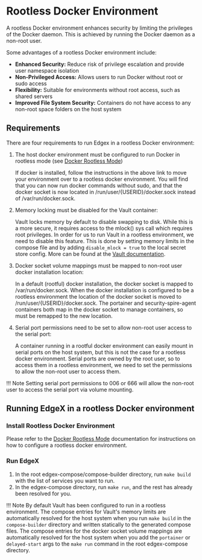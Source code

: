 # Rootless Docker Environment

A rootless Docker environment enhances security by limiting the privileges
of the Docker daemon. This is achieved by running the Docker daemon as a non-root user.

Some advantages of a rootless Docker environment include:

* __Enhanced Security:__ Reduce risk of privilege escalation and provide user namespace isolation
* __Non-Privileged Access:__ Allows users to run Docker without root or sudo access
* __Flexibility:__ Suitable for environments without root access, such as shared servers
* __Improved File System Security:__ Containers do not have access to any non-root space folders on the host system

## Requirements
There are four requirements to run Edgex in a rootless Docker environment:

1. The host docker environment must be configured to run Docker in rootless mode (see [Docker Rootless Mode](https://docs.docker.com/engine/security/rootless/))

    If docker is installed, follow the instructions in the above link to move your environment over to
    a rootless docker environment. You will find that you can now run docker commands without sudo,
    and that the docker socket is now located in /run/user/{USERID}/docker.sock instead of /var/run/docker.sock.

2. Memory locking must be disabled for the Vault container:

    Vault locks memory by default to disable swapping to disk. While this is a more secure, it requires
    access to the mlock() sys call which requires root privileges.
    In order for us to run Vault in a rootless environment, we need to disable this feature.
    This is done by setting memory limits in the compose file and by adding `disable_mlock = true` to the local secret store config.
    More can be found at the [Vault documentation](https://www.vaultproject.io/docs/configuration/storage/file).

3. Docker socket volume mappings must be mapped to non-root user docker installation location:

    In a default (rootful) docker installation, the docker socket is mapped to /var/run/docker.sock.
    When the docker installation is configured to be a rootless environment the location of the docker socket
    is moved to /run/user/{USERID}/docker.sock. The portainer and security-spire-agent containers both map in the
    docker socket to manage containers, so must be remapped to the new location.

4.  Serial port permissions need to be set to allow non-root user access to the serial port:

    A container running in a rootful docker environment can easily mount in serial ports on the host system,
    but this is not the case for a rootless docker environment. Serial ports are owned by the root user,
    so to access them in a rootless environment, we need to set the permissions to allow the non-root user to access them.

!!! Note
    Setting serial port permissions to 006 or 666 will allow the non-root user to access the serial port via
    volume mounting.

## Running EdgeX in a rootless Docker environment

### Install Rootless Docker Environment
Please refer to the [Docker Rootless Mode](https://docs.docker.com/engine/security/rootless/) documentation for instructions on how to configure a rootless docker environment.

### Run EdgeX

1.  In the root edgex-compose/compose-builder directory, run `make build` with the list of services you want to run.
2.  In the edgex-compose directory, run `make run`, and the rest has already been resolved for you.

!!! Note
    By default Vault has been configured to run in a rootless environment.
    The compose entries for Vault's memory limits are automatically resolved for the host system when
    you run `make build` in the `compose-builder` directory and written statically to the generated compose files.
    The compose entries for the docker socket volume mappings are automatically resolved for the
    host system when you add the `portainer` or `delayed-start` args to the `make run` command in the root edgex-compose directory.



